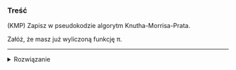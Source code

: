 ### Treść
(KMP)
Zapisz w pseudokodzie algorytm Knutha-Morrisa-Prata. 

Załóż, że masz już wyliczoną funkcję π.

------
<details><summary>Rozwiązanie</summary>
<p>
    
